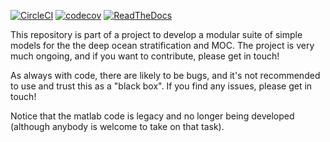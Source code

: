 [![CircleCI](https://circleci.com/gh/pymoc/PyMOC/tree/master.svg?style=svg)](https://circleci.com/gh/pymoc/PyMOC/tree/master) [![codecov](https://codecov.io/gh/pymoc/pymoc/branch/master/graph/badge.svg)](https://codecov.io/gh/pymoc/pymoc)
[![ReadTheDocs](https://readthedocs.org/projects/py-moc/badge/?style=flat)](https://py-moc.readthedocs.io)

This repository is part of a project to develop a modular suite of  simple models
for the the deep ocean stratification and MOC. The project is very much ongoing,
and if you want to contribute, please get in touch!

As always with code, there are likely to be bugs, and it's not recommended to use
and trust this as a "black box". If you find any issues, please get in touch!

Notice that the matlab code is legacy and no longer being developed (although anybody
is welcome to take on that task).


